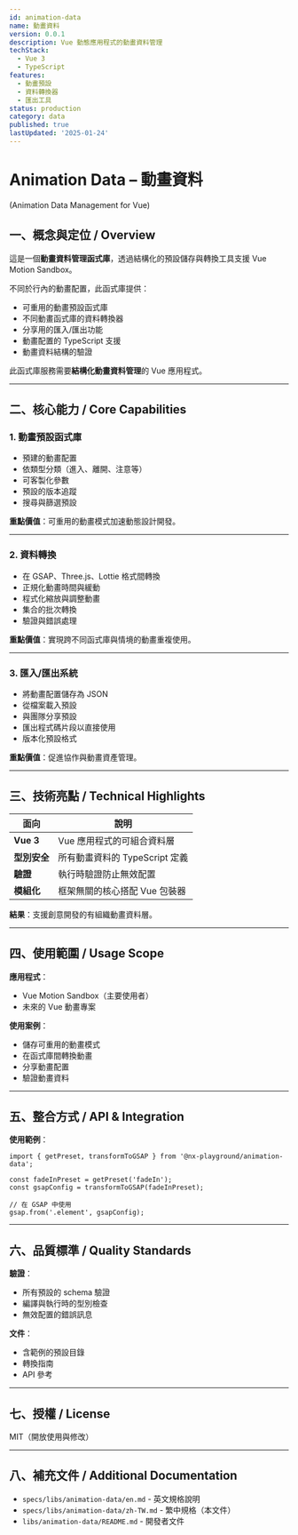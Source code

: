 ```yaml
---
id: animation-data
name: 動畫資料
version: 0.0.1
description: Vue 動態應用程式的動畫資料管理
techStack:
  - Vue 3
  - TypeScript
features:
  - 動畫預設
  - 資料轉換器
  - 匯出工具
status: production
category: data
published: true
lastUpdated: '2025-01-24'
---
```


# Animation Data – 動畫資料

(Animation Data Management for Vue)

## 一、概念與定位 / Overview

這是一個**動畫資料管理函式庫**，透過結構化的預設儲存與轉換工具支援 Vue Motion Sandbox。

不同於行內的動畫配置，此函式庫提供：

- 可重用的動畫預設函式庫
- 不同動畫函式庫的資料轉換器
- 分享用的匯入/匯出功能
- 動畫配置的 TypeScript 支援
- 動畫資料結構的驗證

此函式庫服務需要**結構化動畫資料管理**的 Vue 應用程式。

---

## 二、核心能力 / Core Capabilities

### 1. 動畫預設函式庫

- 預建的動畫配置
- 依類型分類（進入、離開、注意等）
- 可客製化參數
- 預設的版本追蹤
- 搜尋與篩選預設

**重點價值**：可重用的動畫模式加速動態設計開發。

---

### 2. 資料轉換

- 在 GSAP、Three.js、Lottie 格式間轉換
- 正規化動畫時間與緩動
- 程式化縮放與調整動畫
- 集合的批次轉換
- 驗證與錯誤處理

**重點價值**：實現跨不同函式庫與情境的動畫重複使用。

---

### 3. 匯入/匯出系統

- 將動畫配置儲存為 JSON
- 從檔案載入預設
- 與團隊分享預設
- 匯出程式碼片段以直接使用
- 版本化預設格式

**重點價值**：促進協作與動畫資產管理。

---

## 三、技術亮點 / Technical Highlights

| 面向         | 說明                           |
| ------------ | ------------------------------ |
| **Vue 3**    | Vue 應用程式的可組合資料層     |
| **型別安全** | 所有動畫資料的 TypeScript 定義 |
| **驗證**     | 執行時驗證防止無效配置         |
| **模組化**   | 框架無關的核心搭配 Vue 包裝器  |

**結果**：支援創意開發的有組織動畫資料層。

---

## 四、使用範圍 / Usage Scope

**應用程式**：

- Vue Motion Sandbox（主要使用者）
- 未來的 Vue 動畫專案

**使用案例**：

- 儲存可重用的動畫模式
- 在函式庫間轉換動畫
- 分享動畫配置
- 驗證動畫資料

---

## 五、整合方式 / API & Integration

**使用範例**：

```tsx
import { getPreset, transformToGSAP } from '@nx-playground/animation-data';

const fadeInPreset = getPreset('fadeIn');
const gsapConfig = transformToGSAP(fadeInPreset);

// 在 GSAP 中使用
gsap.from('.element', gsapConfig);
```

---

## 六、品質標準 / Quality Standards

**驗證**：

- 所有預設的 schema 驗證
- 編譯與執行時的型別檢查
- 無效配置的錯誤訊息

**文件**：

- 含範例的預設目錄
- 轉換指南
- API 參考

---

## 七、授權 / License

MIT（開放使用與修改）

---

## 八、補充文件 / Additional Documentation

- `specs/libs/animation-data/en.md` - 英文規格說明
- `specs/libs/animation-data/zh-TW.md` - 繁中規格（本文件）
- `libs/animation-data/README.md` - 開發者文件
